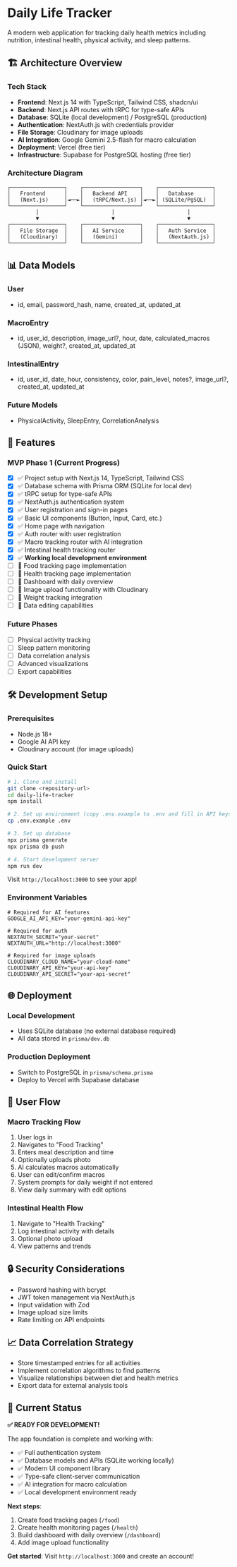 # Daily Life Tracker

A modern web application for tracking daily health metrics including nutrition, intestinal health, physical activity, and sleep patterns.

## 🏗️ Architecture Overview

### Tech Stack
- **Frontend**: Next.js 14 with TypeScript, Tailwind CSS, shadcn/ui
- **Backend**: Next.js API routes with tRPC for type-safe APIs
- **Database**: SQLite (local development) / PostgreSQL (production)
- **Authentication**: NextAuth.js with credentials provider
- **File Storage**: Cloudinary for image uploads
- **AI Integration**: Google Gemini 2.5-flash for macro calculation
- **Deployment**: Vercel (free tier)
- **Infrastructure**: Supabase for PostgreSQL hosting (free tier)

### Architecture Diagram
```
┌─────────────────┐    ┌──────────────────┐    ┌─────────────────┐
│   Frontend      │    │   Backend API    │    │   Database      │
│   (Next.js)     │◄──►│   (tRPC/Next.js) │◄──►│ (SQLite/PgSQL)  │
└─────────────────┘    └──────────────────┘    └─────────────────┘
         │                       │                       │
         ▼                       ▼                       ▼
┌─────────────────┐    ┌──────────────────┐    ┌─────────────────┐
│   File Storage  │    │   AI Service     │    │   Auth Service  │
│   (Cloudinary)  │    │   (Gemini)       │    │   (NextAuth.js) │
└─────────────────┘    └──────────────────┘    └─────────────────┘
```

## 📊 Data Models

### User
- id, email, password_hash, name, created_at, updated_at

### MacroEntry
- id, user_id, description, image_url?, hour, date, calculated_macros (JSON), weight?, created_at, updated_at

### IntestinalEntry
- id, user_id, date, hour, consistency, color, pain_level, notes?, image_url?, created_at, updated_at

### Future Models
- PhysicalActivity, SleepEntry, CorrelationAnalysis

## 🚀 Features

### MVP Phase 1 (Current Progress)
- [x] ✅ Project setup with Next.js 14, TypeScript, Tailwind CSS
- [x] ✅ Database schema with Prisma ORM (SQLite for local dev)
- [x] ✅ tRPC setup for type-safe APIs
- [x] ✅ NextAuth.js authentication system
- [x] ✅ User registration and sign-in pages
- [x] ✅ Basic UI components (Button, Input, Card, etc.)
- [x] ✅ Home page with navigation
- [x] ✅ Auth router with user registration
- [x] ✅ Macro tracking router with AI integration
- [x] ✅ Intestinal health tracking router
- [x] ✅ **Working local development environment**
- [ ] 🚧 Food tracking page implementation
- [ ] 🚧 Health tracking page implementation  
- [ ] 🚧 Dashboard with daily overview
- [ ] 🚧 Image upload functionality with Cloudinary
- [ ] 🚧 Weight tracking integration
- [ ] 🚧 Data editing capabilities

### Future Phases
- [ ] Physical activity tracking
- [ ] Sleep pattern monitoring
- [ ] Data correlation analysis
- [ ] Advanced visualizations
- [ ] Export capabilities

## 🛠️ Development Setup

### Prerequisites
- Node.js 18+
- Google AI API key
- Cloudinary account (for image uploads)

### Quick Start
```bash
# 1. Clone and install
git clone <repository-url>
cd daily-life-tracker
npm install

# 2. Set up environment (copy .env.example to .env and fill in API keys)
cp .env.example .env

# 3. Set up database
npx prisma generate
npx prisma db push

# 4. Start development server
npm run dev
```

Visit `http://localhost:3000` to see your app!

### Environment Variables
```env
# Required for AI features
GOOGLE_AI_API_KEY="your-gemini-api-key"

# Required for auth
NEXTAUTH_SECRET="your-secret"
NEXTAUTH_URL="http://localhost:3000"

# Required for image uploads
CLOUDINARY_CLOUD_NAME="your-cloud-name"
CLOUDINARY_API_KEY="your-api-key"
CLOUDINARY_API_SECRET="your-api-secret"
```

## 🌐 Deployment

### Local Development
- Uses SQLite database (no external database required)
- All data stored in `prisma/dev.db`

### Production Deployment
- Switch to PostgreSQL in `prisma/schema.prisma`
- Deploy to Vercel with Supabase database

## 📱 User Flow

### Macro Tracking Flow
1. User logs in
2. Navigates to "Food Tracking"
3. Enters meal description and time
4. Optionally uploads photo
5. AI calculates macros automatically
6. User can edit/confirm macros
7. System prompts for daily weight if not entered
8. View daily summary with edit options

### Intestinal Health Flow
1. Navigate to "Health Tracking"
2. Log intestinal activity with details
3. Optional photo upload
4. View patterns and trends

## 🔒 Security Considerations
- Password hashing with bcrypt
- JWT token management via NextAuth.js
- Input validation with Zod
- Image upload size limits
- Rate limiting on API endpoints

## 📈 Data Correlation Strategy
- Store timestamped entries for all activities
- Implement correlation algorithms to find patterns
- Visualize relationships between diet and health metrics
- Export data for external analysis tools

## 🧪 Current Status
**✅ READY FOR DEVELOPMENT!**

The app foundation is complete and working with:
- ✅ Full authentication system
- ✅ Database models and APIs (SQLite working locally)
- ✅ Modern UI component library
- ✅ Type-safe client-server communication
- ✅ AI integration for macro calculation
- ✅ Local development environment ready

**Next steps**: 
1. Create food tracking pages (`/food`)
2. Create health monitoring pages (`/health`) 
3. Build dashboard with daily overview (`/dashboard`)
4. Add image upload functionality

**Get started**: Visit `http://localhost:3000` and create an account! 